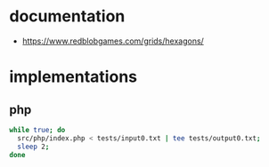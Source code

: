 # documentation

* https://www.redblobgames.com/grids/hexagons/

# implementations

## php

```sh
while true; do
  src/php/index.php < tests/input0.txt | tee tests/output0.txt;
  sleep 2;
done
```
